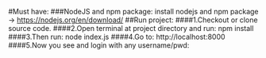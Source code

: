 #Must have:
###NodeJS and npm package: 
    install nodejs and npm package -> https://nodejs.org/en/download/
##Run project:
####1.Checkout or clone source code.
####2.Open terminal at project directory and run:
      npm install
####3.Then run:
     node index.js
####4.Go to:
      http://localhost:8000
####5.Now you see and login with any username/pwd:


